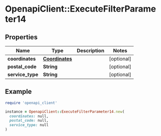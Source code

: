 # OpenapiClient::ExecuteFilterParameter14

## Properties

| Name | Type | Description | Notes |
| ---- | ---- | ----------- | ----- |
| **coordinates** | [**Coordinates**](Coordinates.md) |  | [optional] |
| **postal_code** | **String** |  | [optional] |
| **service_type** | **String** |  | [optional] |

## Example

```ruby
require 'openapi_client'

instance = OpenapiClient::ExecuteFilterParameter14.new(
  coordinates: null,
  postal_code: null,
  service_type: null
)
```

